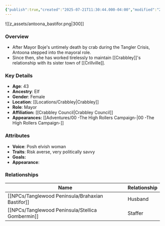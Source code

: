 ```yaml
---
{"publish":true,"created":"2025-07-21T11:30:44.000-04:00","modified":"2025-10-03T09:38:40.596-04:00","published":"2025-10-03T09:38:40.596-04:00","cssclasses":"","Age":"43","Ancestry":"Elf","Gender":"Female","Location":["[[Locations/Crabbley]]"],"Role":["Mayor"],"Affiliation":["[[Crabbley Council]]"],"Appearances":["[[00 -The High Rollers Campaign-]]"]}
---
```



![[z_assets/antoona_bastifor.png|300]]

### Overview
- After Mayor Boje's untimely death by crab during the Tangler Crisis, Antoona stepped into the mayoral role. 
- Since then, she has worked tirelessly to maintain [[Crabbley]]'s relationship with its sister town of [[Crillville]].

### Key Details
- **Age**: 43
- **Ancestry**: Elf
- **Gender**: Female
- **Location**: [[Locations/Crabbley\|Crabbley]]
- **Role**: Mayor
- **Affiliation:** [[Crabbley Council\|Crabbley Council]]
- **Appearances:** [[Adventures/00 -The High Rollers Campaign-\|00 -The High Rollers Campaign-]]

### Attributes
- **Voice**: Posh elvish woman
- **Traits**: Risk averse, very politically savvy
- **Goals:** 
- **Appearance**: 

### Relationships

| Name                   | Relationship |
| ---------------------- | ------------ |
| [[NPCs/Tanglewood Peninsula/Brahaxian Bastifor]] | Husband      |
| [[NPCs/Tanglewood Peninsula/Stellica Gombermin]] | Staffer      |

